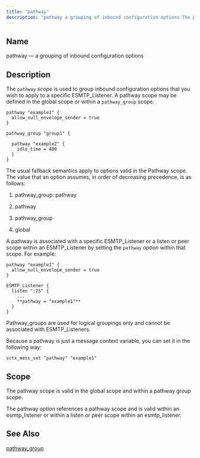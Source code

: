 ```yaml
---
title: "pathway"
description: "pathway a grouping of inbound configuration options The pathway scope is used to group inbound configuration options that you wish to apply to a specific ESMTP Listener A pathway scope may be defined in the global scope or within a pathway group scope The usual fallback semantics apply to options..."
---
```


<a name="conf.ref.pathway"></a> 
## Name

pathway — a grouping of inbound configuration options

<a name="idp25695952"></a> 
## Description

The `pathway` *scope* is used to group inbound configuration options that you wish to apply to a specific ESMTP_Listener. A pathway scope may be defined in the global scope or within a `pathway_group` scope.

```
pathway "example1" {
  allow_null_envelope_sender = true
}

pathway_group "group1" {

  pathway "example2" {
    idle_time = 400
  }
}
```

The usual fallback semantics apply to options valid in the Pathway scope. The value that an option assumes, in order of decreasing precedence, is as follows:

1.  pathway_group::pathway

2.  pathway

3.  pathway_group

4.  global

A pathway is associated with a specific ESMTP_Listener or a listen or peer scope within an ESMTP_Listener by setting the `pathway` *option* within that scope. For example:

```
pathway "example1" {
  allow_null_envelope_sender = true
}

ESMTP_Listener {
  listen ":25" {
    ...
    **pathway = "example1"** 
  }
}
```

Pathway_groups are used for logical groupings only and cannot be associated with ESMTP_Listeners.

Because a pathway is just a message context variable, you can set it in the following way:

`vctx_mess_set "pathway" "example1"`<a name="idp25709136"></a> 
## Scope

The pathway scope is valid in the global scope and within a pathway group scope.

The pathway *option* references a pathway scope and is valid within an esmtp_listener or within a listen or peer scope within an esmtp_listener.

<a name="idp25712560"></a> 
## See Also

[pathway_group](/momentum/4/config/ref-pathway-group)